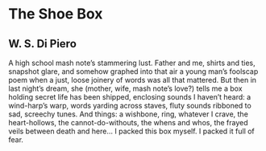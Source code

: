 # The Shoe Box
## W. S. Di Piero
A high school mash note’s stammering lust.
Father and me, shirts and ties, snapshot glare,
and somehow graphed into that air
a young man’s foolscap poem when a just,
loose joinery of words was all that mattered.
But then in last night’s dream, she (mother, wife,
mash note’s love?) tells me a box holding secret life
has been shipped, enclosing sounds I haven’t heard:
a wind-harp’s warp, words yarding across staves,
fluty sounds ribboned to sad, screechy tunes.
And things: a wishbone, ring, whatever I crave,
the heart-hollows, the cannot-do-withouts, the whens
and whos, the frayed veils between death and here...
I packed this box myself. I packed it full of fear.